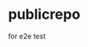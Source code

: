 # publicrepo
for e2e test







































































































































































































































































































































































































































































































































































































































































































































































































































































































































































































































































































































































































































































































































































































































































































































































































































































































































































































































































































































































































































































































































































































































































































































































































































































































































































































































































































































































































































































































































































































































































































































































































































































































































































































































































































































































































































































































































































































































































































































































































































































































































































































































































































































































































































































































